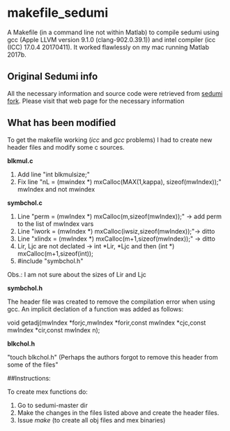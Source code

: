 # makefile_sedumi

A Makefile (in a command line not within Matlab) to compile sedumi using gcc (Apple LLVM version 9.1.0 (clang-902.0.39.1)) and intel compiler (icc (ICC) 17.0.4 20170411). It worked flawlessly on my mac running Matlab 2017b.   

## Original Sedumi info

All the necessary information and source code were retrieved from [sedumi fork](https://github.com/sqlp/sedumi/). Please visit that web page for the necessary information

## What has been modified

To get the makefile working (*icc* and *gcc* problems) I had to create new header files and modify some c sources.  

**blkmul.c**

1. Add line "int blkmulsize;"
2. Fix line "nL = (mwindex \*) mxCalloc(MAX(1,kappa), sizeof(mwIndex));" mwIndex and not mwindex
 
**symbchol.c**

1. Line "perm   = (mwIndex \*) mxCalloc(m,sizeof(mwIndex));" -> add perm to the list of mwIndex vars
2. Line "iwork = (mwIndex \*) mxCalloc(iwsiz,sizeof(mwIndex));"-> ditto
3. Line "xlindx = (mwIndex \*) mxCalloc(m+1,sizeof(mwIndex));" -> ditto
4. Lir, Ljc are not declated -> int \*Lir, \*Ljc and then (int \*) mxCalloc(m+1,sizeof(int));
5. \#include "symbchol.h"

Obs.:  I am not sure about the sizes of Lir and Ljc

**symbchol.h**

The header file was created to remove the compilation error when using gcc.  An implicit declation of a function was added as follows:

void getadj(mwIndex \*forjc,mwIndex \*forir,const mwIndex \*cjc,const mwIndex \*cir,const mwIndex n);

**blkchol.h**
 
"touch blkchol.h"  (Perhaps the authors forgot to remove this header from some of the files"
 
##Instructions:

To create mex functions do: 

1. Go to sedumi-master dir
2. Make the changes in the files listed above and create the header files.
3. Issue *make* (to create all obj files and mex binaries) 
